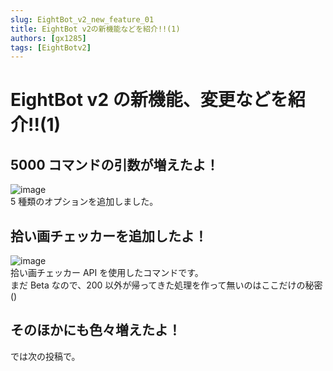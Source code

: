 ```yaml
---
slug: EightBot_v2_new_feature_01
title: EightBot v2の新機能などを紹介!!(1)
authors: [gx1285]
tags: [EightBotv2]
---
```


# EightBot v2 の新機能、変更などを紹介!!(1)

## 5000 コマンドの引数が増えたよ！

![image](https://media.discordapp.net/attachments/1005340546614710312/1037603705668775956/image.png)<br/>
5 種類のオプションを追加しました。

## 拾い画チェッカーを追加したよ！

![image](https://media.discordapp.net/attachments/1005340546614710312/1037603995981729802/image.png)<br/>
拾い画チェッカー API を使用したコマンドです。<br/>
まだ Beta なので、200 以外が帰ってきた処理を作って無いのはここだけの秘密()

## そのほかにも色々増えたよ！

では次の投稿で。
